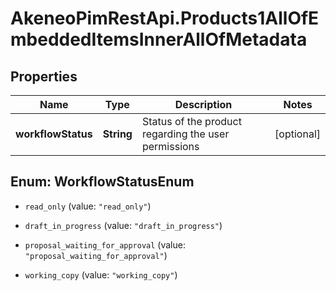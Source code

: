 # AkeneoPimRestApi.Products1AllOfEmbeddedItemsInnerAllOfMetadata

## Properties

Name | Type | Description | Notes
------------ | ------------- | ------------- | -------------
**workflowStatus** | **String** | Status of the product regarding the user permissions | [optional] 



## Enum: WorkflowStatusEnum


* `read_only` (value: `"read_only"`)

* `draft_in_progress` (value: `"draft_in_progress"`)

* `proposal_waiting_for_approval` (value: `"proposal_waiting_for_approval"`)

* `working_copy` (value: `"working_copy"`)




